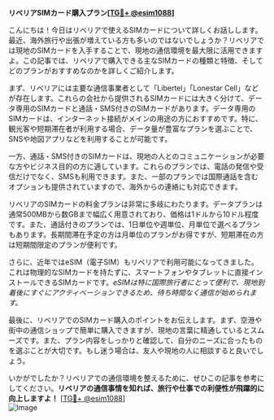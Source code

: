 **リベリアSIMカード購入プラン[[TG💪+ @esim1088](https://t.me/s/esim1088)]**

こんにちは！今日はリベリアで使えるSIMカードについて詳しくお話しします。最近、海外旅行や出張が増えている方も多いのではないでしょうか？リベリアでは現地のSIMカードを入手することで、現地の通信環境を最大限に活用できますよ。この記事では、リベリアで購入できる主なSIMカードの種類と特徴、そしてどのプランがおすすめなのかを詳しくご紹介します。

まず、リベリアには主要な通信事業者として「Libertel」「Lonestar Cell」などが存在します。これらの会社から提供されるSIMカードには大きく分けて、データ専用のSIMカードと通話・SMS付きのSIMカードがあります。データ専用のSIMカードは、インターネット接続がメインの用途の方におすすめです。特に、観光客や短期滞在者が利用する場合、データ量が豊富なプランを選ぶことで、SNSや地図アプリなどを利用することが可能です。

一方、通話・SMS付きのSIMカードは、現地の人とのコミュニケーションが必要な方やビジネス目的の方に適しています。これらのプランでは、電話の発信や受信だけでなく、SMSも利用できます。また、一部のプランでは国際通話を含むオプションも提供されていますので、海外からの連絡にも対応できます。

リベリアのSIMカードの料金プランは非常に多岐にわたります。データプランは通常500MBから数GBまで幅広く用意されており、価格は1ドルから10ドル程度です。また、通話付きのプランでは、1日単位や週単位、月単位で選べるプランもあります。長期間滞在予定の方は月単位のプランがお得ですが、短期滞在の方は短期間限定のプランが便利です。

さらに、近年ではeSIM（電子SIM）もリベリアで利用可能になってきました。これは物理的なSIMカードを持たずに、スマートフォンやタブレットに直接インストールできるSIMカードです。*eSIMは特に国際旅行者にとって便利で、現地到着後にすぐにアクティベーションできるため、待ち時間なく通信が始められます。*

最後に、リベリアでのSIMカード購入のポイントをお伝えします。まず、空港や街中の通信ショップで簡単に購入できますが、現地の言葉に精通しているとスムーズです。また、プラン内容をしっかりと確認して、自分のニーズに合ったものを選ぶことが大切です。もし迷う場合は、友人や現地の人に相談すると良いでしょう。

いかがでしたか？リベリアでの通信環境を整えるために、ぜひこの記事を参考にしてください。**リベリアの通信事情を知れば、旅行や仕事での利便性が飛躍的に向上しますよ！** [[TG💪+ @esim1088](https://t.me/s/esim1088)]  
![Image](https://i.postimg.cc/Y0z9fWf4/image.png)